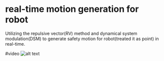 # real-time motion generation for robot
Utilizing the repulsive vector(RV) method and dynamical system modulation(DSM) to generate safety motion for robot(treated it as point) in real-time.  

#video
![alt text](https://raw.githubusercontent.com/username/projectname/branch/path/to/img.png)
